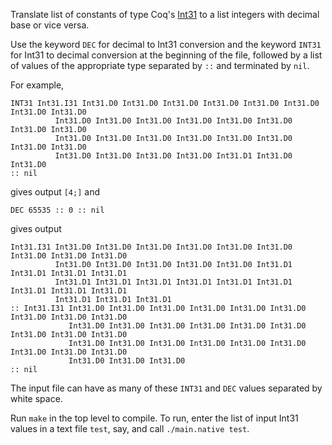 Translate list of constants of type Coq's [Int31](https://coq.inria.fr/library/Coq.Numbers.Cyclic.Int31.Int31.html) to a list integers with decimal base or vice versa.

Use the keyword `DEC` for decimal to Int31 conversion and the keyword `INT31` for Int31 to decimal conversion at the beginning of the file, followed by a list of values of the appropriate type separated by `::` and terminated by `nil`.

For example,
```
INT31 Int31.I31 Int31.D0 Int31.D0 Int31.D0 Int31.D0 Int31.D0 Int31.D0 Int31.D0 Int31.D0
          Int31.D0 Int31.D0 Int31.D0 Int31.D0 Int31.D0 Int31.D0 Int31.D0 Int31.D0
          Int31.D0 Int31.D0 Int31.D0 Int31.D0 Int31.D0 Int31.D0 Int31.D0 Int31.D0
          Int31.D0 Int31.D0 Int31.D0 Int31.D0 Int31.D1 Int31.D0 Int31.D0 
:: nil
```
gives output `[4;]` and 
```
DEC 65535 :: 0 :: nil
```
gives output 
```
Int31.I31 Int31.D0 Int31.D0 Int31.D0 Int31.D0 Int31.D0 Int31.D0 Int31.D0 Int31.D0 Int31.D0 
          Int31.D0 Int31.D0 Int31.D0 Int31.D0 Int31.D0 Int31.D1 Int31.D1 Int31.D1 Int31.D1 
          Int31.D1 Int31.D1 Int31.D1 Int31.D1 Int31.D1 Int31.D1 Int31.D1 Int31.D1 Int31.D1 
          Int31.D1 Int31.D1 Int31.D1  
:: Int31.I31 Int31.D0 Int31.D0 Int31.D0 Int31.D0 Int31.D0 Int31.D0 Int31.D0 Int31.D0 Int31.D0 
             Int31.D0 Int31.D0 Int31.D0 Int31.D0 Int31.D0 Int31.D0 Int31.D0 Int31.D0 Int31.D0 
             Int31.D0 Int31.D0 Int31.D0 Int31.D0 Int31.D0 Int31.D0 Int31.D0 Int31.D0 Int31.D0 
             Int31.D0 Int31.D0 Int31.D0
:: nil
```

The input file can have as many of these `INT31` and `DEC` values separated by white space.

Run `make` in the top level to compile. To run, enter the list of input Int31 values in a text file `test`, say,
and call `./main.native test`. 